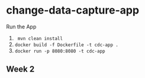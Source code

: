 # change-data-capture-app

Run the App
1. ` mvn clean install`
2. `docker build -f Dockerfile -t cdc-app .`
3. `docker run -p 8080:8080 -t cdc-app`

## Week 2